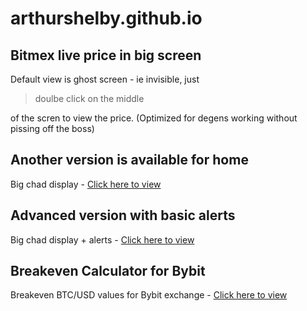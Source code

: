 # arthurshelby.github.io
## Bitmex live price in big screen

Default view is ghost screen - ie invisible, just 

> doulbe click on the middle

 of the scren to view the price. (Optimized for degens working without pissing off the boss) 

## Another version is available for home 
 Big chad display - [Click here to view](https://arthurshelby.github.io/normal.html)


## Advanced version with basic alerts 
 Big chad display + alerts - [Click here to view](https://arthurshelby.github.io/advanced.html)

## Breakeven Calculator for Bybit 
 Breakeven BTC/USD values for Bybit exchange - [Click here to view](https://arthurshelby.github.io/be.html)
